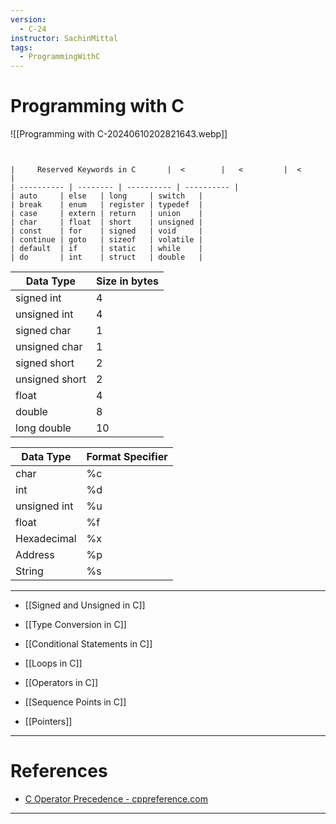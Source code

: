 ```yaml
---
version:
  - C-24
instructor: SachinMittal
tags:
  - ProgrammingWithC
---
```

# Programming with C

![[Programming with C-20240610202821643.webp]]

```sheet


|     Reserved Keywords in C       |  <        |   <         |  <          |
| ---------- | -------- | ---------- | ---------- |
| auto     | else   | long     | switch   |
| break    | enum   | register | typedef  |
| case     | extern | return   | union    |
| char     | float  | short    | unsigned |
| const    | for    | signed   | void     |
| continue | goto   | sizeof   | volatile |
| default  | if     | static   | while    |
| do       | int    | struct   | double   |
```

| Data Type      | Size in bytes |
| -------------- | ------------- |
| signed int     | 4             |
| unsigned int   | 4             |
| signed char    | 1             |
| unsigned char  | 1             |
| signed short   | 2             |
| unsigned short | 2             |
| float          | 4             |
| double         | 8             |
| long double    | 10            |

| Data Type    | Format Specifier |
| ------------ | ---------------- |
| char         | %c               |
| int          | %d               |
| unsigned int | %u               |
| float        | %f               |
| Hexadecimal  | %x               |
| Address      | %p               |
| String       | %s               |

---

- [[Signed and Unsigned in C]]
- [[Type Conversion in C]]
- [[Conditional Statements in C]]
- [[Loops in C]]
- [[Operators in C]]
- [[Sequence Points in C]]

- [[Pointers]]

---
# References

- [C Operator Precedence - cppreference.com](https://en.cppreference.com/w/c/language/operator_precedence)

---
